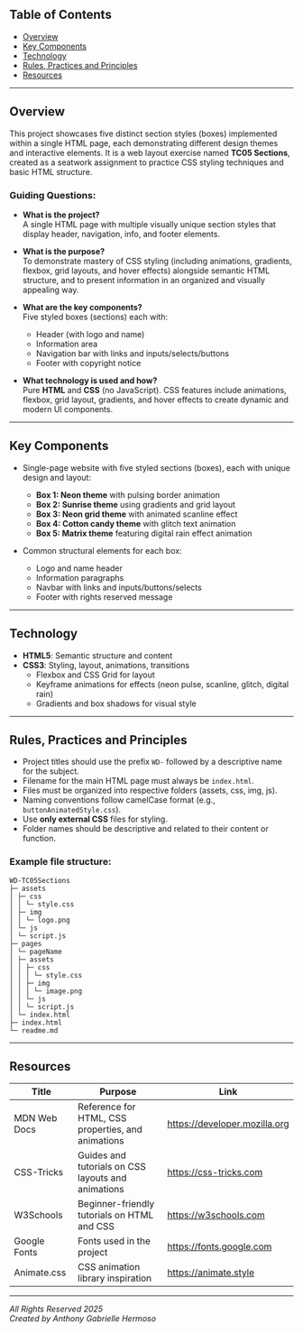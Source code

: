 ## Table of Contents

- [Overview](#overview)  
- [Key Components](#key-components)  
- [Technology](#technology)  
- [Rules, Practices and Principles](#rules-practices-and-principles)  
- [Resources](#resources)  

---

## Overview

This project showcases five distinct section styles (boxes) implemented within a single HTML page, each demonstrating different design themes and interactive elements. It is a web layout exercise named **TC05 Sections**, created as a seatwork assignment to practice CSS styling techniques and basic HTML structure.

### Guiding Questions:

- **What is the project?**  
  A single HTML page with multiple visually unique section styles that display header, navigation, info, and footer elements.

- **What is the purpose?**  
  To demonstrate mastery of CSS styling (including animations, gradients, flexbox, grid layouts, and hover effects) alongside semantic HTML structure, and to present information in an organized and visually appealing way.

- **What are the key components?**  
  Five styled boxes (sections) each with:  
  - Header (with logo and name)  
  - Information area  
  - Navigation bar with links and inputs/selects/buttons  
  - Footer with copyright notice

- **What technology is used and how?**  
  Pure **HTML** and **CSS** (no JavaScript). CSS features include animations, flexbox, grid layout, gradients, and hover effects to create dynamic and modern UI components.

---

## Key Components

- Single-page website with five styled sections (boxes), each with unique design and layout:  
  - **Box 1: Neon theme** with pulsing border animation  
  - **Box 2: Sunrise theme** using gradients and grid layout  
  - **Box 3: Neon grid theme** with animated scanline effect  
  - **Box 4: Cotton candy theme** with glitch text animation  
  - **Box 5: Matrix theme** featuring digital rain effect animation  

- Common structural elements for each box:  
  - Logo and name header  
  - Information paragraphs  
  - Navbar with links and inputs/buttons/selects  
  - Footer with rights reserved message

---

## Technology

- **HTML5**: Semantic structure and content  
- **CSS3**: Styling, layout, animations, transitions  
  - Flexbox and CSS Grid for layout  
  - Keyframe animations for effects (neon pulse, scanline, glitch, digital rain)  
  - Gradients and box shadows for visual style

---

## Rules, Practices and Principles

- Project titles should use the prefix `WD-` followed by a descriptive name for the subject.  
- Filename for the main HTML page must always be `index.html`.  
- Files must be organized into respective folders (assets, css, img, js).  
- Naming conventions follow camelCase format (e.g., `buttonAnimatedStyle.css`).  
- Use **only external CSS** files for styling.  
- Folder names should be descriptive and related to their content or function.  

### Example file structure:

```
WD-TC05Sections
├─ assets
│ ├─ css
│ │ └─ style.css
│ ├─ img
│ │ └─ logo.png
│ └─ js
│ └─ script.js
├─ pages
│ └─ pageName
│ ├─ assets
│ │ ├─ css
│ │ │ └─ style.css
│ │ ├─ img
│ │ │ └─ image.png
│ │ └─ js
│ │ └─ script.js
│ └─ index.html
├─ index.html
└─ readme.md
```

---

## Resources

| Title                 | Purpose                                                  | Link                                |
|-----------------------|----------------------------------------------------------|------------------------------------|
| MDN Web Docs          | Reference for HTML, CSS properties, and animations       | https://developer.mozilla.org      |
| CSS-Tricks            | Guides and tutorials on CSS layouts and animations       | https://css-tricks.com             |
| W3Schools             | Beginner-friendly tutorials on HTML and CSS              | https://w3schools.com              |
| Google Fonts          | Fonts used in the project                                 | https://fonts.google.com           |
| Animate.css           | CSS animation library inspiration                         | https://animate.style              |

---

*All Rights Reserved 2025*  
*Created by Anthony Gabrielle Hermoso*
